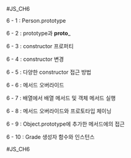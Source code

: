 #JS_CH6

6 - 1 : Person.prototype 

6 - 2 : prototype과  __proto___

6 - 3 : constructor 프로퍼티

6 - 4 : constructor 변경

6 - 5 : 다양한 constructor 접근 방법

6 - 6 : 메서드 오버라이드

6 - 7 : 배열에서 배열 메서드 및 객체 메서드 실행

6 - 8 : 메서드 오버라이드와 프로토타입 체이닝

6 - 9 : Object.prototype에 추가한 메서드에의 접근

6 - 10 : Grade 생성자 함수와 인스턴스

#JS_CH6
